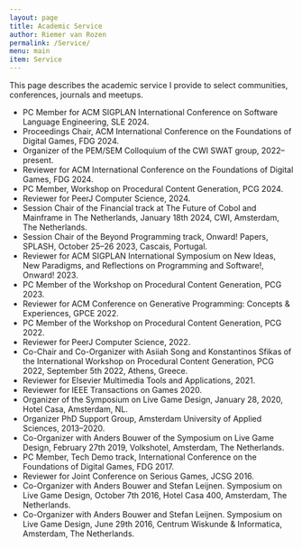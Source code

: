 ```yaml
---
layout: page
title: Academic Service
author: Riemer van Rozen
permalink: /Service/
menu: main
item: Service
---
```

This page describes the academic service I provide to select communities, conferences, journals and meetups.

* PC Member for ACM SIGPLAN International Conference on Software Language Engineering, SLE 2024.
* Proceedings Chair, ACM International Conference on the Foundations of Digital Games, FDG 2024.
* Organizer of the PEM/SEM Colloquium of the CWI SWAT group, 2022–present.
* Reviewer for ACM International Conference on the Foundations of Digital Games, FDG 2024.
* PC Member, Workshop on Procedural Content Generation, PCG 2024.
* Reviewer for PeerJ Computer Science, 2024.
* Session Chair of the Financial track at The Future of Cobol and Mainframe in The Netherlands, January 18th 2024, CWI, Amsterdam, The Netherlands.
* Session Chair of the Beyond Programming track, Onward! Papers, SPLASH, October 25–26 2023, Cascais, Portugal.
* Reviewer for ACM SIGPLAN International Symposium on New Ideas, New Paradigms, and Reflections on Programming and Software!, Onward! 2023.
* PC Member of the Workshop on Procedural Content Generation, PCG 2023.
* Reviewer for ACM Conference on Generative Programming: Concepts & Experiences, GPCE 2022.
* PC Member of the Workshop on Procedural Content Generation, PCG 2022.
* Reviewer for PeerJ Computer Science, 2022.
* Co-Chair and Co-Organizer with Asiiah Song and Konstantinos Sfikas of the International Workshop on Procedural Content Generation, PCG 2022, September 5th 2022, Athens, Greece.
* Reviewer for Elsevier Multimedia Tools and Applications, 2021.
* Reviewer for IEEE Transactions on Games 2020.
* Organizer of the Symposium on Live Game Design, January 28, 2020, Hotel Casa, Amsterdam, NL.
* Organizer PhD Support Group, Amsterdam University of Applied Sciences, 2013–2020.
* Co-Organizer with Anders Bouwer of the Symposium on Live Game Design, February 27th 2019, Volkshotel,
Amsterdam, The Netherlands.
* PC Member, Tech Demo track, International Conference on the Foundations of Digital Games, FDG 2017.
* Reviewer for Joint Conference on Serious Games, JCSG 2016.
* Co-Organizer with Anders Bouwer and Stefan Leijnen. Symposium on Live Game Design, October 7th 2016, Hotel Casa 400, Amsterdam, The Netherlands.
* Co-Organizer with Anders Bouwer and Stefan Leijnen. Symposium on Live Game Design, June 29th 2016, Centrum Wiskunde & Informatica, Amsterdam, The Netherlands.